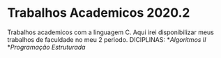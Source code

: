 # Trabalhos Academicos  2020.2
 Trabalhos academicos com a  linguagem C.
Aqui irei disponibilizar meus trabalhos de faculdade no meu 2 periodo.
 DICIPLINAS:
  **Algoritmos II*  
  **Programação Estruturada*
